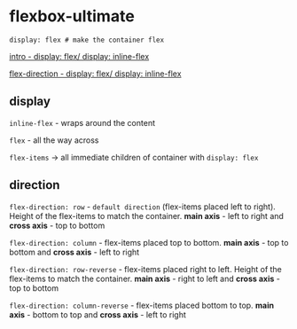 # flexbox-ultimate 

```
display: flex # make the container flex
```

[intro - display: flex/ display: inline-flex](01-intro/README.md)

[flex-direction - display: flex/ display: inline-flex](02-direction/README.md)

## display
`inline-flex` - wraps around the content

`flex` - all the way across

`flex-items` -> all immediate children of container with `display: flex`

## direction
`flex-direction: row` - `default direction` (flex-items placed left to right). Height of the flex-items to match the container. **main axis** - left to right and **cross axis** - top to bottom

`flex-direction: column` - flex-items placed top to bottom. **main axis** - top to bottom and **cross axis** - left to right

`flex-direction: row-reverse` - flex-items placed right to left. Height of the flex-items to match the container. **main axis** - right to left and **cross axis** - top to bottom

`flex-direction: column-reverse` - flex-items placed bottom to top. **main axis** - bottom to top and **cross axis** - left to right

